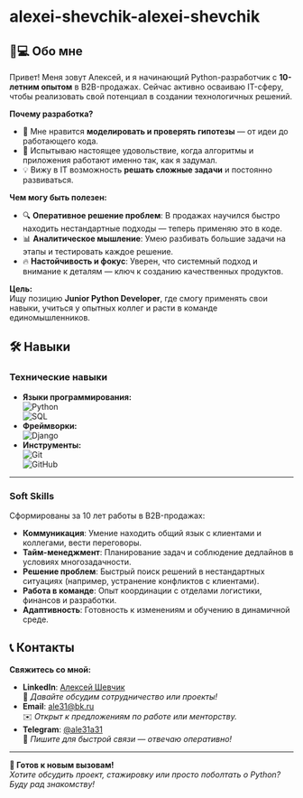 # alexei-shevchik-alexei-shevchik

## 🧑💻 Обо мне

Привет! Меня зовут Алексей, и я начинающий Python-разработчик с **10-летним опытом** в B2B-продажах. Сейчас активно осваиваю IT-сферу, чтобы реализовать свой потенциал в создании технологичных решений.

**Почему разработка?**  
- 🧩 Мне нравится **моделировать и проверять гипотезы** — от идеи до работающего кода.  
- 🚀 Испытываю настоящее удовольствие, когда алгоритмы и приложения работают именно так, как я задумал.  
- 💡 Вижу в IT возможность **решать сложные задачи** и постоянно развиваться.

**Чем могу быть полезен:**  
- 🔍 **Оперативное решение проблем**: В продажах научился быстро находить нестандартные подходы — теперь применяю это в коде.  
- 📊 **Аналитическое мышление**: Умею разбивать большие задачи на этапы и тестировать каждое решение.  
- 🔥 **Настойчивость и фокус**: Уверен, что системный подход и внимание к деталям — ключ к созданию качественных продуктов.

**Цель:**  
Ищу позицию **Junior Python Developer**, где смогу применять свои навыки, учиться у опытных коллег и расти в команде единомышленников.  


## 🛠️ Навыки

### **Технические навыки**
- **Языки программирования:**  
  ![Python](https://img.shields.io/badge/Python-3776AB?logo=python&logoColor=white)  
  ![SQL](https://img.shields.io/badge/SQL-4479A1?logo=postgresql&logoColor=white)
- **Фреймворки:**  
  ![Django](https://img.shields.io/badge/Django-092E20?logo=django&logoColor=white)
- **Инструменты:**  
  ![Git](https://img.shields.io/badge/Git-F05032?logo=git&logoColor=white)  
  ![GitHub](https://img.shields.io/badge/GitHub-181717?logo=github&logoColor=white)

---

### **Soft Skills**
Сформированы за 10 лет работы в B2B-продажах:
- **Коммуникация**: Умение находить общий язык с клиентами и коллегами, вести переговоры.  
- **Тайм-менеджмент**: Планирование задач и соблюдение дедлайнов в условиях многозадачности.  
- **Решение проблем**: Быстрый поиск решений в нестандартных ситуациях (например, устранение конфликтов с клиентами).  
- **Работа в команде**: Опыт координации с отделами логистики, финансов и разработки.  
- **Адаптивность**: Готовность к изменениям и обучению в динамичной среде.


## 📞 Контакты

**Свяжитесь со мной:**  
- **LinkedIn**: [Алексей Шевчик](www.linkedin.com/in/алексей-шевчик-8358808b)  
  📌 *Давайте обсудим сотрудничество или проекты!*  
- **Email**: [ale31@bk.ru](mailto:ale31@bk.ru)  
  ✉️ *Открыт к предложениям по работе или менторству.*  
- **Telegram**: [@ale31a31](https://t.me/@ale31a31)  
  📨 *Пишите для быстрой связи — отвечаю оперативно!*  

---

**🚀 Готов к новым вызовам!**  
*Хотите обсудить проект, стажировку или просто поболтать о Python? Буду рад знакомству!*
